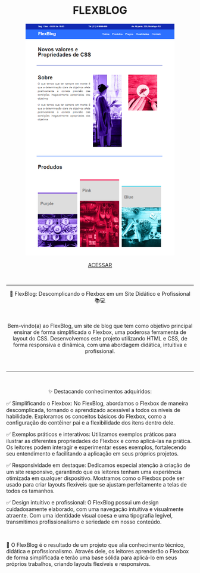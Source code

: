 <h1 align='center'>FLEXBLOG</h1>

<p align='center' > <img src='Captura%20de%20tela%202023-07-11%20112102.png' width='400'></p>

<P align='center'><a href='https://henriquescloud.github.io/FLEXBLOG/flexblog.html' >ACESSAR</a></P><br><hr>

<p align='center'>🌟 FlexBlog: Descomplicando o Flexbox em um Site Didático e Profissional 📚💻</p><br>

<p align='center'>Bem-vindo(a) ao FlexBlog, um site de blog que tem como objetivo principal ensinar de forma simplificada o Flexbox, uma poderosa ferramenta de layout do CSS. Desenvolvemos este projeto utilizando HTML e CSS, de forma responsiva e dinâmica, com uma abordagem didática, intuitiva e profissional.</p><br><hr><br>

<p align='center'>✨ Destacando conhecimentos adquiridos:</p>

<p>✅ Simplificando o Flexbox: No FlexBlog, abordamos o Flexbox de maneira descomplicada, tornando o aprendizado acessível a todos os níveis de habilidade. Exploramos os conceitos básicos do Flexbox, como a configuração do contêiner pai e a flexibilidade dos itens dentro dele.</p>

<p>✅ Exemplos práticos e interativos: Utilizamos exemplos práticos para ilustrar as diferentes propriedades do Flexbox e como aplicá-las na prática. Os leitores podem interagir e experimentar esses exemplos, fortalecendo seu entendimento e facilitando a aplicação em seus próprios projetos.</p>

<p>✅ Responsividade em destaque: Dedicamos especial atenção à criação de um site responsivo, garantindo que os leitores tenham uma experiência otimizada em qualquer dispositivo. Mostramos como o Flexbox pode ser usado para criar layouts flexíveis que se ajustam perfeitamente a telas de todos os tamanhos.</p>

<p>✅ Design intuitivo e profissional: O FlexBlog possui um design cuidadosamente elaborado, com uma navegação intuitiva e visualmente atraente. Com uma identidade visual coesa e uma tipografia legível, transmitimos profissionalismo e seriedade em nosso conteúdo.</p><br>

<p>🚀 O FlexBlog é o resultado de um projeto que alia conhecimento técnico, didática e profissionalismo. Através dele, os leitores aprenderão o Flexbox de forma simplificada e terão uma base sólida para aplicá-lo em seus próprios trabalhos, criando layouts flexíveis e responsivos.</p>